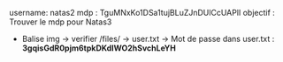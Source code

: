 username: natas2
mdp : TguMNxKo1DSa1tujBLuZJnDUlCcUAPlI
objectif : Trouver le mdp pour Natas3

- Balise img -> verifier /files/ -> user.txt
-> Mot de passe dans user.txt : **3gqisGdR0pjm6tpkDKdIWO2hSvchLeYH**